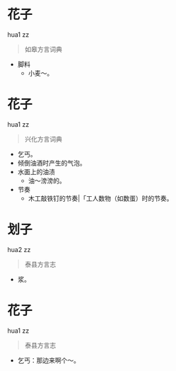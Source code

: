 # 花子
hua1 zz
> 如皋方言词典
- 脚料
  - 小麦～。

# 花子
hua1 zz
> 兴化方言词典
- 乞丐。
- 倾倒油酒时产生的气泡。
- 水面上的油渍
  - 油～滂滂的。
- 节奏
  - 木工敲铁钉的节奏|「工人数物（如数蛋）时的节奏。

# 划子
hua2 zz
> 泰县方言志
- 浆。

# 花子
hua1 zz
> 泰县方言志
- 乞丐：那边来啊个～。
